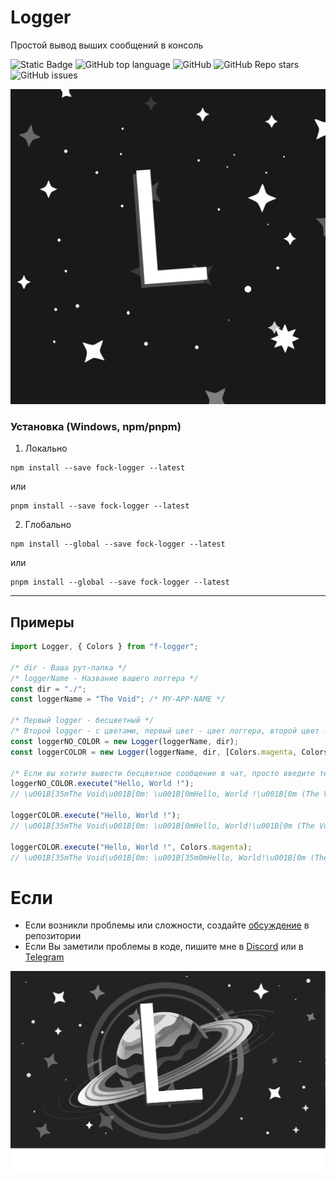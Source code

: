 # Logger

Простой вывод выших сообщений в консоль

![Static Badge](https://img.shields.io/badge/fockusty-logger-logger)
![GitHub top language](https://img.shields.io/github/languages/top/fockusty/logger)
![GitHub](https://img.shields.io/github/license/fockusty/logger)
![GitHub Repo stars](https://img.shields.io/github/stars/fockusty/logger)
![GitHub issues](https://img.shields.io/github/issues/fockusty/logger)

![Logotype](./assets/logger.logo.svg)

### Установка (Windows, npm/pnpm)

1. Локально

```
npm install --save fock-logger --latest
```

или

```
pnpm install --save fock-logger --latest
```

2. Глобально

```
npm install --global --save fock-logger --latest
```

или

```
pnpm install --global --save fock-logger --latest
```

<hr>

## Примеры

```ts
import Logger, { Colors } from "f-logger";

/* dir - Ваша рут-папка */
/* loggerName - Название вашего логгера */
const dir = "./";
const loggerName = "The Void"; /* MY-APP-NAME */

/* Первый logger - бесцветный */
/* Второй logger - с цветами, первый цвет - цвет логгера, второй цвет - цвет сообщения */
const loggerNO_COLOR = new Logger(loggerName, dir);
const loggerCOLOR = new Logger(loggerName, dir, [Colors.magenta, Colors.reset]);

/* Если вы хотите вывести бесцветное сообщение в чат, просто введите текст */
loggerNO_COLOR.execute("Hello, World !");
// \u001B[35mThe Void\u001B[0m: \u001B[0mHello, World !\u001B[0m (The Void: Hello, World!)

loggerCOLOR.execute("Hello, World !");
// \u001B[35mThe Void\u001B[0m: \u001B[0mHello, World!\u001B[0m (The Void: Hello, World!)

loggerCOLOR.execute("Hello, World !", Colors.magenta);
// \u001B[35mThe Void\u001B[0m: \u001B[35m0mHello, World!\u001B[0m (The Void: Hello, World!)
```

# Если

-   Если возникли проблемы или сложности, создайте [обсуждение](https://github.com/fockusty/logger/issues/new/choose) в репозитории
-   Если Вы заметили проблемы в коде, пишите мне в [Discord](https://discord.gg/5MJrRjzPec) или в [Telegram](https://t.me/FOCKUSTY)

<div align="center">
    <img src="./assets/logger.banner.svg" alt="banner">
</div>
